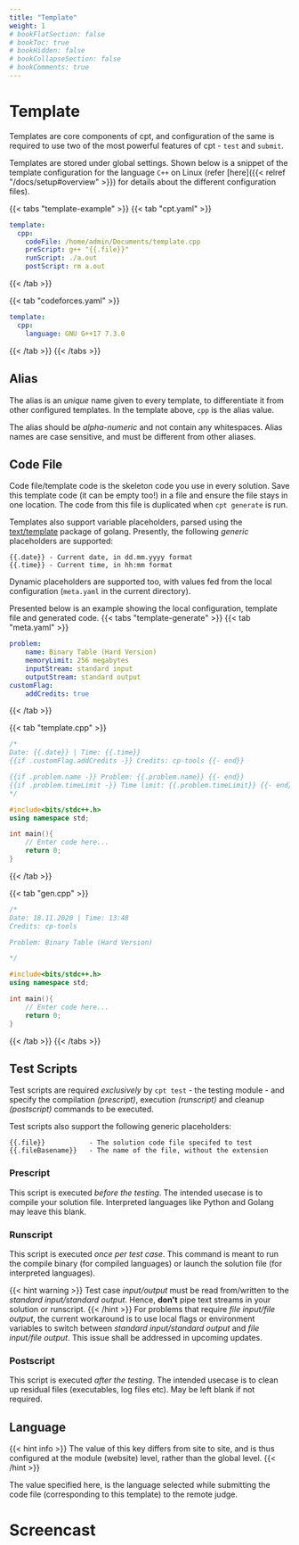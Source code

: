 ```yaml
---
title: "Template"
weight: 1
# bookFlatSection: false
# bookToc: true
# bookHidden: false
# bookCollapseSection: false
# bookComments: true
---
```


# Template

Templates are core components of cpt, and configuration of the same is required to use two of the most powerful features of cpt - `test` and `submit`.

Templates are stored under global settings. Shown below is a snippet of the template configuration for the language `C++` on Linux (refer [here]({{< relref "/docs/setup#overview" >}}) for details about the different configuration files).

{{< tabs "template-example" >}}
{{< tab "cpt.yaml" >}}
```yaml
template:
  cpp:
    codeFile: /home/admin/Documents/template.cpp
    preScript: g++ "{{.file}}"
    runScript: ./a.out
    postScript: rm a.out
```
{{< /tab >}}

{{< tab "codeforces.yaml" >}}
```yaml
template:
  cpp:
    language: GNU G++17 7.3.0
```
{{< /tab >}}
{{< /tabs >}}

## Alias

The alias is an *unique* name given to every template, to differentiate it from other configured templates. In the template above, `cpp` is the alias value.

The alias should be *alpha-numeric* and not contain any whitespaces. Alias names are case sensitive, and must be different from other aliases.

## Code File

Code file/template code is the skeleton code you use in every solution. Save this template code (it can be empty too!) in a file and ensure the file stays in one location. The code from this file is duplicated when `cpt generate` is run.

Templates also support variable placeholders, parsed using the [text/template](https://golang.org/pkg/text/template/) package of golang. Presently, the following *generic* placeholders are supported:
```
{{.date}} - Current date, in dd.mm.yyyy format
{{.time}} - Current time, in hh:mm format
```
Dynamic placeholders are supported too, with values fed from the local configuration (`meta.yaml` in the current directory).

Presented below is an example showing the local configuration, template file and generated code.
{{< tabs "template-generate" >}}
{{< tab "meta.yaml" >}}
```yaml
problem:
    name: Binary Table (Hard Version)
    memoryLimit: 256 megabytes
    inputStream: standard input
    outputStream: standard output
customFlag:
    addCredits: true
```
{{< /tab >}}

{{< tab "template.cpp" >}}
```cpp
/*
Date: {{.date}} | Time: {{.time}}
{{if .customFlag.addCredits -}} Credits: cp-tools {{- end}}

{{if .problem.name -}} Problem: {{.problem.name}} {{- end}}
{{if .problem.timeLimit -}} Time limit: {{.problem.timeLimit}} {{- end}}
*/

#include<bits/stdc++.h>
using namespace std;

int main(){
    // Enter code here...
    return 0;
}
```
{{< /tab >}}

{{< tab "gen.cpp" >}}
```cpp
/*
Date: 18.11.2020 | Time: 13:48
Credits: cp-tools

Problem: Binary Table (Hard Version)

*/

#include<bits/stdc++.h>
using namespace std;

int main(){
    // Enter code here...
    return 0;
}
```
{{< /tab >}}
{{< /tabs >}}

## Test Scripts

Test scripts are required *exclusively* by `cpt test` - the testing module - and specify the compilation *(prescript)*, execution *(runscript)* and cleanup *(postscript)* commands to be executed.

Test scripts also support the following generic placeholders:
```
{{.file}}           - The solution code file specifed to test
{{.fileBasename}}   - The name of the file, without the extension
```

### Prescript

This script is executed *before the testing*. The intended usecase is to compile your solution file. Interpreted languages like Python and Golang may leave this blank.

<!--Add folded section of commands by language-->

### Runscript

This script is executed *once per test case*. This command is meant to run the compile binary (for compiled languages) or launch the solution file (for interpreted languages).

{{< hint warning >}}
Test case *input/output* must be read from/written to the *standard input/standard output*. Hence, **don't** pipe text streams in your solution or runscript.
{{< /hint >}}
For problems that require *file input/file output*, the current workaround is to use local flags or environment variables to switch between *standard input/standard output* and *file input/file output*.
This issue shall be addressed in upcoming updates.

<!--Add folded section of commands by language-->

### Postscript

This script is executed *after the testing*. The intended usecase is to clean up residual files (executables, log files etc). May be left blank if not required.

<!--Add folded section of commands by language-->

## Language

{{< hint info >}}
The value of this key differs from site to site, and is thus configured at the module (website) level, rather than the global level.
{{< /hint >}}

The value specified here, is the language selected while submitting the code file (corresponding to this template) to the remote judge.

# Screencast

<script id="asciicast-uOH4Fjo5JNQkHkkUX6J3ZMCTl" src="https://asciinema.org/a/uOH4Fjo5JNQkHkkUX6J3ZMCTl.js" async data-rows="20" data-speed="1.5" data-theme="monokai"></script>